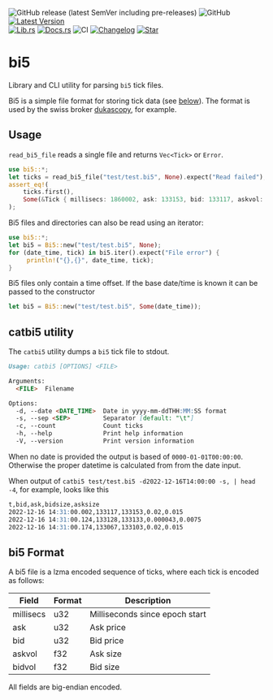 ![GitHub release (latest SemVer including pre-releases)](https://img.shields.io/github/v/release/mayeranalytics/bi5?include_prereleases)
![GitHub](https://img.shields.io/github/license/mayeranalytics/bi5)
[![Latest Version](https://img.shields.io/crates/v/bi5.svg)](https://crates.io/crates/bi5)  
[![Lib.rs](https://img.shields.io/badge/lib.rs-v0.2.0-blue)](https://lib.rs/crates/bi5)
[![Docs.rs](https://docs.rs/bi5/badge.svg)](https://docs.rs/bi5)
![CI](https://github.com/mayeranalytics/bi5/actions/workflows/ci.yml/badge.svg)
[![Changelog](https://img.shields.io/badge/changelog-0.2.0-blue)](https://github.com/mayeranalytics/bi5/blob/main/Changelog.md)
[![Star](https://img.shields.io/github/stars/mayeranalytics/bi5.svg?style=social&amp;label=Star&amp;maxAge=2592000)](https://github.com/mayeranalytics/bi5)

# bi5

Library and CLI utility for parsing `bi5` tick files.

Bi5 is a simple file format for storing tick data (see [below](bi5-format)). The format is used by the swiss broker [dukascopy](https://www.dukascopy.com/trading-tools/widgets/quotes/historical_data_feed), for example.

## Usage

`read_bi5_file` reads a single file and returns `Vec<Tick>` or `Error`.

```Rust
use bi5::*;
let ticks = read_bi5_file("test/test.bi5", None).expect("Read failed");
assert_eq!(
    ticks.first(), 
    Some(&Tick { millisecs: 1860002, ask: 133153, bid: 133117, askvol: 0.015, bidvol: 0.02 })
);
```

Bi5 files and directories can also be read using an iterator:

```Rust
use bi5::*;
let bi5 = Bi5::new("test/test.bi5", None);
for (date_time, tick) in bi5.iter().expect("File error") {
     println!("{},{}", date_time, tick);
}
```

Bi5 files only contain a time offset. If the base date/time is known it can be
passed to the constructor

```Rust
let bi5 = Bi5::new("test/test.bi5", Some(date_time));
```



## catbi5 utility

The `catbi5` utility dumps a `bi5` tick file to stdout.

```markdown
Usage: catbi5 [OPTIONS] <FILE>

Arguments:
  <FILE>  Filename

Options:
  -d, --date <DATE_TIME>  Date in yyyy-mm-ddTHH:MM:SS format
  -s, --sep <SEP>         Separator [default: "\t"]
  -c, --count             Count ticks
  -h, --help              Print help information
  -V, --version           Print version information
```

When no date is provided the output is based of `0000-01-01T00:00:00`. Otherwise the proper datetime is calculated from from the date input.

When output of `catbi5 test/test.bi5 -d2022-12-16T14:00:00 -s, | head -4`, for example, looks like this

```markdown
t,bid,ask,bidsize,asksize
2022-12-16 14:31:00.002,133117,133153,0.02,0.015
2022-12-16 14:31:00.124,133128,133133,0.000043,0.0075
2022-12-16 14:31:00.174,133067,133103,0.02,0.015
```

## bi5 Format

A bi5 file is a lzma encoded sequence of ticks, where each tick is encoded as follows:

| Field     | Format | Description                    |
| --------- | ------ | ------------------------------ |
| millisecs | u32    | Milliseconds since epoch start |
| ask       | u32    | Ask price                      |
| bid       | u32    | Bid price                      |
| askvol    | f32    | Ask size                       |
| bidvol    | f32    | Bid size                       |

All fields are big-endian encoded.
